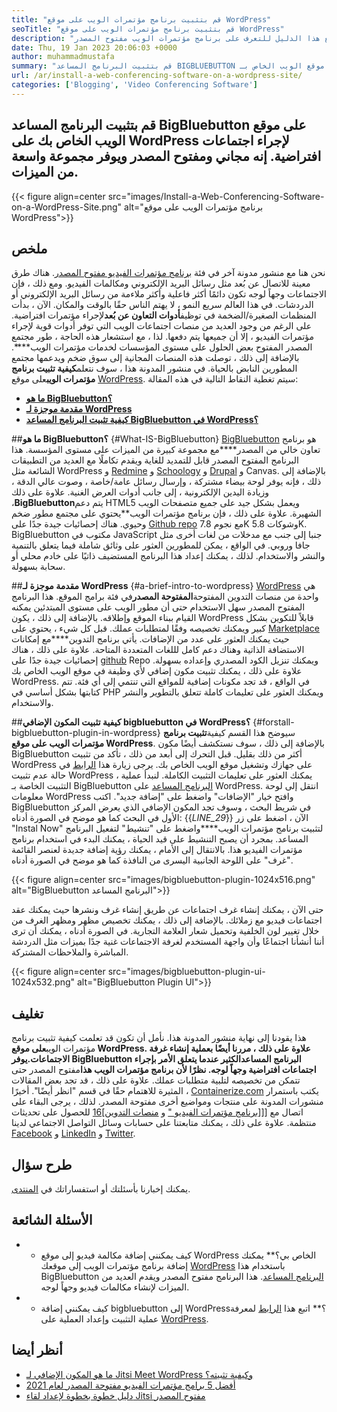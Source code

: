 ```yaml
---
title: "قم بتثبيت برنامج مؤتمرات الويب على موقع WordPress" 
seoTitle: "قم بتثبيت برنامج مؤتمرات الويب على موقع WordPress" 
description: "اتبع هذا الدليل للتعرف على برنامج مؤتمرات الويب مفتوح المصدر BigBluebutton. دعنا نستكشف كيفية تثبيت البرنامج المساعد BigBluebutton على WordPress." 
date: Thu, 19 Jan 2023 20:06:03 +0000
author: muhammadmustafa
summary: "قم بتثبيت البرنامج المساعد BIGBLUEBUTTON على موقع الويب الخاص بـ WordPress الخاص بك لإجراء اجتماعات افتراضية. إنه مجاني ومفتوح المصدر ويوفر مجموعة واسعة من الميزات." 
url: /ar/install-a-web-conferencing-software-on-a-wordpress-site/
categories: ['Blogging', 'Video Conferencing Software']
---
```


## قم بتثبيت البرنامج المساعد BigBluebutton على موقع الويب الخاص بك على WordPress لإجراء اجتماعات افتراضية. إنه مجاني ومفتوح المصدر ويوفر مجموعة واسعة من الميزات.

{{< figure align=center src="images/Install-a-Web-Conferencing-Software-on-a-WordPress-Site.png" alt="برنامج مؤتمرات الويب على موقع WordPress">}}


## ملخص
نحن هنا مع منشور مدونة آخر في فئة [برنامج مؤتمرات الفيديو مفتوح المصدر][1]. هناك طرق معينة للاتصال عن بُعد مثل رسائل البريد الإلكتروني ومكالمات الفيديو. ومع ذلك ، فإن الاجتماعات وجهاً لوجه تكون دائمًا أكثر فاعلية وأكثر ملاءمة من رسائل البريد الإلكتروني أو الدردشات. في هذا العالم سريع النمو ، لا يهتم الناس حقًا بالوقت والمكان. الآن ، بدأت المنظمات الصغيرة/الضخمة في توظيف**أدوات التعاون عن بُعد**لإجراء مؤتمرات افتراضية. على الرغم من وجود العديد من منصات اجتماعات الويب التي توفر أدوات قوية لإجراء مؤتمرات الفيديو ، إلا أن جميعها يتم دفعها. لذا ، مع استشعار هذه الحاجة ، طور مجتمع المصدر المفتوح بعض الحلول على مستوى المؤسسات لخدمات مؤتمرات الويب****. بالإضافة إلى ذلك ، توصلت هذه المنصات المجانية إلى سوق ضخم ويدعمها مجتمع المطورين النابض بالحياة. في منشور المدونة هذا ، سوف نتعلم**كيفية تثبيت برنامج مؤتمرات الويب**على موقع [WordPress][2].
سيتم تغطية النقاط التالية في هذه المقالة:
* [**ما هو BigBluebutton؟**][3]
* [**مقدمة موجزة لـ WordPress**][4]
* **[كيفية تثبيت البرنامج المساعد BigBluebutton في WordPress؟][5]**

##**ما هو BigBluebutton؟** {#What-IS-BigBluebutton}
[BigBluebutton][6] هو برنامج تعاون خالي من المصدر****مع مجموعة كبيرة من الميزات على مستوى المؤسسة. هذا البرنامج المفتوح المصدر قابل للتمديد للغاية ويقدم تكاملًا مع العديد من التطبيقات الشائعة مثل WordPress و [Redmine][7] و [Schoology][8] و [Drupal][9] و Canvas. بالإضافة إلى ذلك ، فإنه يوفر لوحة بيضاء مشتركة ، وإرسال رسائل عامة/خاصة ، وصوت عالي الدقة ، وزيادة اليدين الإلكترونية ، إلى جانب أدوات العرض الغنية. علاوة على ذلك ،**BigBluebutton**يتم دعم HTML5 ويعمل بشكل جيد على جميع متصفحات الويب الشهيرة.
علاوة على ذلك ، فإن برنامج مؤتمرات الويب**يحتوي على مجتمع مطور ضخم وحيوي. هناك إحصائيات جيدة جدًا على [Github repo][10] مع نجوم 7.8K وشوكات 5.8K. BigBluebutton مكتوب في JavaScript جنبا إلى جنب مع مدخلات من لغات أخرى مثل جافا وروبي. في الواقع ، يمكن للمطورين العثور على وثائق شاملة فيما يتعلق بالتنمية والنشر والاستخدام. لذلك ، يمكنك إعداد هذا البرنامج المستضيف ذاتيًا على خادم محلي أو سحابة بسهولة.

##**مقدمة موجزة لـ WordPress** {#a-brief-intro-to-wordpress}
[WordPress][2] هي واحدة من منصات التدوين المفتوحة**المفتوحة المصدر**في فئة برامج الموقع. هذا البرنامج المفتوح المصدر سهل الاستخدام حتى أن مطور الويب على مستوى المبتدئين يمكنه القيام ببناء الموقع وإطلاقه. بالإضافة إلى ذلك ، يكون WordPress قابلاً للتكوين بشكل كبير ويمكنك تخصيصه وفقًا لمتطلبات عملك. قبل كل شيء ، يحتوي على [Marketplace][11] حيث يمكنك العثور على عدد من الإضافات.
يأتي برنامج التدوين****مع إمكانات الاستضافة الذاتية وهناك دعم كامل لللغات المتعددة المتاحة. علاوة على ذلك ، هناك إحصائيات جيدة جدًا على [github][12] Repo ويمكنك تنزيل الكود المصدري وإعداده بسهولة. علاوة على ذلك ، يمكنك تثبيت مكون إضافي لأي وظيفة في موقع الويب الخاص بك WordPress. في الواقع ، قد تجد مكونات إضافية للمواقع التي تنتمي إلى أي فئة. تتم كتابتها بشكل أساسي في PHP ويمكنك العثور على تعليمات كاملة تتعلق بالتطوير والنشر والاستخدام.

##**كيفية تثبيت المكون الإضافي bigbluebutton في WordPress؟** {#forstall-bigbluebutton-plugin-in-wordpress}
سيوضح هذا القسم كيفية**تثبيت برنامج مؤتمرات الويب على موقع WordPress**. بالإضافة إلى ذلك ، سوف نستكشف أيضًا مكون BigBluebutton أكثر من ذلك بقليل. قبل التحرك إلى أبعد من ذلك ، تأكد من تثبيت WordPress على جهازك وتشغيل موقع الويب الخاص بك.
يرجى زيارة هذا [الرابط][2] في حالة عدم تثبيت WordPress ، يمكنك العثور على تعليمات التثبيت الكاملة.
لنبدأ عملية التثبيت الخاصة بـ BigBluebutton [البرنامج المساعد][13] على WordPress.
انتقل إلى لوحة معلومات WordPress وافتح خيار "الإضافات" واضغط على "إضافة جديد". اكتب BigBluebutton في شريط البحث ، وسوف تجد المكون الإضافي الذي يعرض المركز الأول في البحث كما هو موضح في الصورة أدناه:
{{_LINE_29_}}
الآن ، اضغط على زر "Instal Now" لتثبيت برنامج مؤتمرات الويب****واضغط على "تنشيط" لتفعيل البرنامج المساعد. بمجرد أن يصبح التنشيط على قيد الحياة ، يمكنك البدء في استخدام برنامج مؤتمرات الفيديو هذا. بالانتقال إلى الأمام ، يمكنك رؤية إضافة جديدة لعنصر القائمة "غرف" على اللوحة الجانبية اليسرى من النافذة كما هو موضح في الصورة أدناه.

{{< figure align=center src="images/bigbluebutton-plugin-1024x516.png" alt="BigBluebutton البرنامج المساعد">}}

حتى الآن ، يمكنك إنشاء غرف اجتماعات عن طريق إنشاء غرف ونشرها حيث يمكنك عقد اجتماعات فيديو مع زملائك. بالإضافة إلى ذلك ، يمكنك تخصيص مظهر ومظهر الغرف من خلال تغيير لون الخلفية وتحميل شعار العلامة التجارية. في الصورة أدناه ، يمكنك أن ترى أننا أنشأنا اجتماعًا وأن واجهة المستخدم لغرفة الاجتماعات غنية جدًا بميزات مثل الدردشة المباشرة والملاحظات المشتركة.

{{< figure align=center src="images/bigbluebutton-plugin-ui-1024x532.png" alt="BigBluebutton Plugin UI">}}


## تغليف
هذا يقودنا إلى نهاية منشور المدونة هذا. نأمل أن تكون قد تعلمت كيفية تثبيت برنامج مؤتمرات الويب**على موقع WordPress. علاوة على ذلك ، مررنا أيضًا بعملية إنشاء غرفة الاجتماعات.**يوفر BigBluebutton البرنامج المساعد**الكثير عندما يتعلق الأمر بإجراء اجتماعات افتراضية وجهاً لوجه. نظرًا لأن برنامج مؤتمرات الويب هذا**مفتوح المصدر حتى تتمكن من تخصيصه لتلبية متطلبات عملك. علاوة على ذلك ، قد تجد بعض المقالات المثيرة للاهتمام حقًا في قسم "انظر أيضًا".
أخيرًا ، [Containerize.com][14] يكتب باستمرار منشورات المدونة على منتجات ومواضيع أخرى مفتوحة المصدر. لذلك ، يرجى البقاء على اتصال مع [[[[برنامج مؤتمرات الفيديو "][1] و [منصات التدوين][15]][16] للحصول على تحديثات منتظمة. علاوة على ذلك ، يمكنك متابعتنا على حسابات وسائل التواصل الاجتماعي لدينا [Facebook][17] و [LinkedIn][18] و [Twitter][19].

## طرح سؤال
يمكنك إخبارنا بأسئلتك أو استفساراتك في [المنتدى][20].

## الأسئلة الشائعة
* * كيف يمكنني إضافة مكالمة فيديو إلى موقع WordPress الخاص بي؟**
يمكنك إضافة برنامج مؤتمرات الويب إلى موقعك [WordPress][2] باستخدام هذا BigBluebutton [البرنامج المساعد][13]. هذا البرنامج مفتوح المصدر ويقدم العديد من الميزات لإنشاء مكالمات فيديو وجهاً لوجه.
* * كيف يمكنني إضافة bigbluebutton إلى WordPress؟**
اتبع هذا [الرابط][5] لمعرفة عملية التثبيت وإعداد العملية على [WordPress][2].

## أنظر أيضا
  * [ما هو المكون الإضافي لـ Jitsi Meet WordPress وكيفية تثبيته؟][21]
  * [أفضل 5 برامج مؤتمرات الفيديو مفتوحة المصدر لعام 2021][22]
  * [دليل خطوة بخطوة لإعداد لقاء Jitsi مفتوح المصدر][23]

  
[1]: https://products.containerize.com/video-conferencing/
[2]: https://products.containerize.com/blogging/wordpress/
[3]: #What-is-BigBlueButton
[4]: #A-brief-intro-to-WordPress
[5]: #How-to-install-BigBlueButton-plugin-in-WordPress
[6]: https://products.containerize.com/video-conferencing/bigbluebutton/
[7]: https://products.containerize.com/project-management/redmine/
[8]: https://app.schoology.com/login
[9]: https://products.containerize.com/content-management/drupal/
[10]: https://github.com/bigbluebutton/bigbluebutton
[11]: https://wordpress.org/plugins/
[12]: https://github.com/WordPress/WordPress
[13]: https://wordpress.org/plugins/video-conferencing-with-bbb/
[14]: https://www.containerize.com/
[15]: https://products.containerize.com/blogging/
[16]: https://products.containerize.com/social-network-platforms/
[17]: https://web.facebook.com/containerize
[18]: https://www.linkedin.com/company/containerize/
[19]: https://twitter.com/containerize_co
[20]: https://forum.containerize.com/
[21]: https://blog.containerize.com/blogging/what-is-jitsi-meet-wordpress-plugin-and-how-to-install-it/
[22]: https://blog.containerize.com/video-conferencing-software/top-5-open-source-video-conferencing-software-of-2021/
[23]: https://blog.containerize.com/video-conferencing-software/how-to-set-up-open-source-jitsi-meet/

